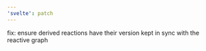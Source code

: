 ```yaml
---
'svelte': patch
---
```


fix: ensure derived reactions have their version kept in sync with the reactive graph
